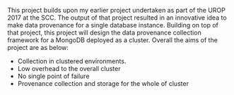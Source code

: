 This project builds upon my earlier project undertaken as part of the UROP 2017 at the SCC. The output of that project resulted in an innovative idea to make data provenance for a single database instance. Building on top of that project, this project will design the data provenance collection framework for a MongoDB deployed as a cluster. Overall the aims of the project are as below:

-   Collection in clustered environments.
-   Low overhead to the overall cluster
-   No single point of failure
-   Provenance collection and storage for the whole of cluster